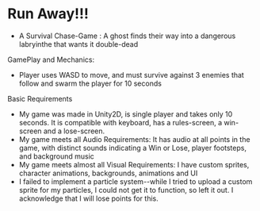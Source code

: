 # Run Away!!!
- A Survival Chase-Game : A ghost finds their way into a dangerous labryinthe that wants it double-dead

GamePlay and Mechanics: 
- Player uses WASD to move, and must survive against 3 enemies that follow and swarm the player for 10 seconds

Basic Requirements
- My game was made in Unity2D, is single player and takes only 10 seconds. It is compatible with keyboard, has a rules-screen, a win-screen and a lose-screen.
- My game meets all Audio Requirements: It has audio at all points in the game, with distinct sounds indicating a Win or Lose, player footsteps, and background
  music
- My game meets almost all Visual Requirements: I have custom sprites, character animations, backgrounds, animations and UI
- I failed to implement a particle system--while I tried to upload a custom sprite for my particles, I could not get it to function, so left it out.
  I acknowledge that I will lose points for this.




